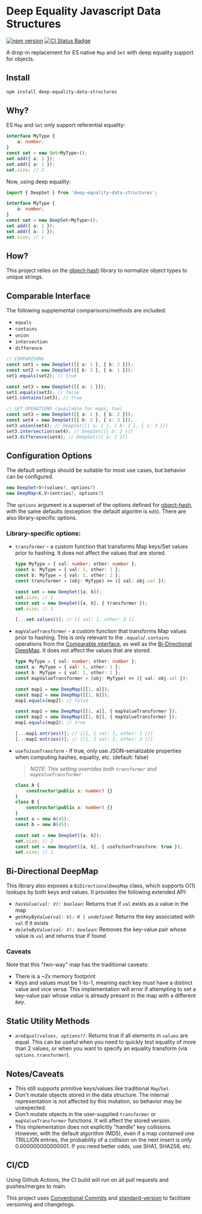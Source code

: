 # Deep Equality Javascript Data Structures

[![npm version](https://badge.fury.io/js/deep-equality-data-structures.svg)](https://badge.fury.io/js/deep-equality-data-structures)
[![CI Status Badge](https://github.com/adamhamlin/deep-equality-data-structures/actions/workflows/ci.yaml/badge.svg)](https://github.com/adamhamlin/deep-equality-data-structures/actions/workflows/ci.yaml)

A drop-in replacement for ES native `Map` and `Set` with deep equality support for objects.

## Install

```bash
npm install deep-equality-data-structures
```

## Why?

ES `Map` and `Set` only support referential equality:

```typescript
interface MyType {
    a: number;
}
const set = new Set<MyType>();
set.add({ a: 1 });
set.add({ a: 1 });
set.size; // 2
```

Now, using deep equality:

```typescript
import { DeepSet } from 'deep-equality-data-structures';

interface MyType {
    a: number;
}
const set = new DeepSet<MyType>();
set.add({ a: 1 });
set.add({ a: 1 });
set.size; // 1
```

## How?

This project relies on the [object-hash](https://github.com/puleos/object-hash) library to normalize object types to unique strings.

## Comparable Interface

The following supplemental comparisons/methods are included:

-   `equals`
-   `contains`
-   `union`
-   `intersection`
-   `difference`

```typescript
// COMPARISONS
const set1 = new DeepSet([{ a: 1 }, { b: 2 }]);
const set2 = new DeepSet([{ b: 2 }, { a: 1 }]);
set1.equals(set2); // true

const set3 = new DeepSet([{ a: 1 }]);
set1.equals(set3); // false
set1.contains(set3); // true

// SET OPERATIONS (available for maps, too)
const set3 = new DeepSet([{ a: 1 }, { b: 2 }]);
const set4 = new DeepSet([{ b: 2 }, { c: 3 }]);
set3.union(set4); // DeepSet([{ a: 1 }, { b: 2 }, { c: 3 }])
set3.intersection(set4); // DeepSet([{ b: 2 }])
set3.difference(set4); // DeepSet([{ a: 1 }])
```

## Configuration Options

The default settings should be suitable for most use cases, but behavior can be configured.

```typescript
new DeepSet<V>(values?, options?)
new DeepMap<K,V>(entries?, options?)
```

The `options` argument is a superset of the options defined for [object-hash](https://github.com/puleos/object-hash#hashvalue-options), with the same defaults (exception: the default algoritm is `md5`). There are also library-specific options.

### Library-specific options:

-   `transformer` - a custom function that transforms Map keys/Set values prior to hashing. It does not affect the values that are stored.

    ```typescript
    type MyType = { val: number; other: number };
    const a: MyType = { val: 1, other: 1 };
    const b: MyType = { val: 1, other: 2 };
    const transformer = (obj: MyType) => ({ val: obj.val });

    const set = new DeepSet([a, b]);
    set.size; // 2
    const set = new DeepSet([a, b], { transformer });
    set.size; // 1

    [...set.values()]; // [{ val: 1, other: 2 }]
    ```

-   `mapValueTransformer` - a custom function that transforms Map values prior to hashing. This is only relevant to the `.equals`/`.contains` operations from the [Comparable interface](#comparable-interface), as well as the [Bi-Directional DeepMap](#bi-directional-deepmap). It does not affect the values that are stored.

    ```typescript
    type MyType = { val: number; other: number };
    const a: MyType = { val: 1, other: 1 };
    const b: MyType = { val: 1, other: 2 };
    const mapValueTransformer = (obj: MyType) => ({ val: obj.val });

    const map1 = new DeepMap([[1, a]]);
    const map2 = new DeepMap([[1, b]]);
    map1.equals(map2); // false

    const map1 = new DeepMap([[1, a]], { mapValueTransformer });
    const map2 = new DeepMap([[1, b]], { mapValueTransformer });
    map1.equals(map2); // true

    [...map1.entries()]; // [[1, { val: 1, other: 1 }]]
    [...map2.entries()]; // [[1, { val: 1, other: 2 }]]
    ```

-   `useToJsonTransform` - if true, only use JSON-serializable properties when computing hashes, equality, etc. (default: false)

    > _NOTE: This setting overrides both `transformer` and `mapValueTransformer`_

    ```typescript
    class A {
        constructor(public x: number) {}
    }
    class B {
        constructor(public x: number) {}
    }
    const a = new A(45);
    const b = new B(45);

    const set = new DeepSet([a, b]);
    set.size; // 2
    const set = new DeepSet([a, b], { useToJsonTransform: true });
    set.size; // 1
    ```

## Bi-Directional DeepMap

This library also exposes a `BiDirectionalDeepMap` class, which supports O(1) lookups by both keys and values. It provides the following extended API:

-   _`hasValue(val: V): boolean`_: Returns true if `val` exists as a value in the map
-   _`getKeyByValue(val: V): K | undefined`_: Returns the key associated with `val` if it exists
-   _`deleteByValue(val: V): boolean`_: Removes the key-value pair whose value is `val` and returns true if found

### Caveats

Note that this "two-way" map has the traditional caveats:

-   There is a ~2x memory footprint
-   Keys and values must be 1-to-1, meaning each key must have a distinct value and vice versa. This implementation will error if attempting to set a key-value pair whose _value_ is already present in the map with a different _key_.

## Static Utility Methods

-   _`areEqual(values, options?)`_: Returns true if all elements in `values` are equal. This can be useful when you need to quickly
    test equality of more than 2 values, or when you want to specify an equality transform (via `options.transformer`).

## Notes/Caveats

-   This still supports primitive keys/values like traditional `Map`/`Set`.
-   Don't mutate objects stored in the data structure. The internal representation is not affected by this mutation, so behavior may be unexpected.
-   Don't mutate objects in the user-supplied `transformer` or `mapValueTransformer` functions. It will affect the stored version.
-   This implementation does not explicitly "handle" key collisions. However, with the default algorithm (MD5), even if a map contained one TRILLION entries, the probability of a collision on the next insert is only 0.000000000000001. If you need better odds, use SHA1, SHA256, etc.

## CI/CD

Using Github Actions, the CI build will run on all pull requests and pushes/merges to main.

This project uses [Conventional Commits](https://www.conventionalcommits.org/) and [standard-version](https://github.com/conventional-changelog/standard-version) to facilitate versioning and changelogs.
